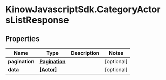 # KinowJavascriptSdk.CategoryActorsListResponse

## Properties
Name | Type | Description | Notes
------------ | ------------- | ------------- | -------------
**pagination** | [**Pagination**](Pagination.md) |  | [optional] 
**data** | [**[Actor]**](Actor.md) |  | [optional] 


